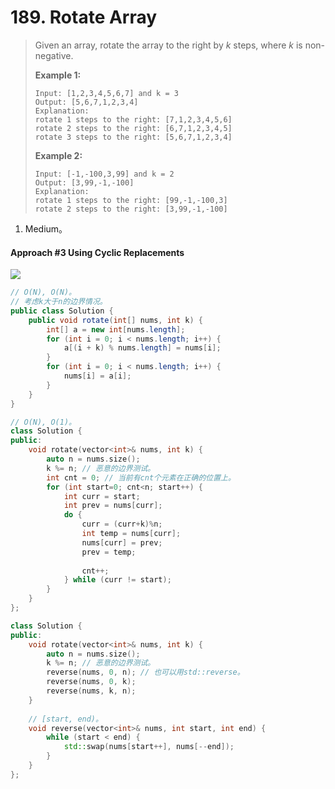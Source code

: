 # 189. Rotate Array

> Given an array, rotate the array to the right by *k* steps, where *k* is non-negative.
>
> **Example 1:**
>
> ```
> Input: [1,2,3,4,5,6,7] and k = 3
> Output: [5,6,7,1,2,3,4]
> Explanation:
> rotate 1 steps to the right: [7,1,2,3,4,5,6]
> rotate 2 steps to the right: [6,7,1,2,3,4,5]
> rotate 3 steps to the right: [5,6,7,1,2,3,4]
> ```
>
> **Example 2:**
>
> ```
> Input: [-1,-100,3,99] and k = 2
> Output: [3,99,-1,-100]
> Explanation: 
> rotate 1 steps to the right: [99,-1,-100,3]
> rotate 2 steps to the right: [3,99,-1,-100]
> ```

1. Medium。

#### Approach #3 Using Cyclic Replacements

![](https://leetcode.com/media/original_images/189_Rotate_Array.png)

```java
// O(N), O(N)。
// 考虑k大于n的边界情况。
public class Solution {
    public void rotate(int[] nums, int k) {
        int[] a = new int[nums.length];
        for (int i = 0; i < nums.length; i++) {
            a[(i + k) % nums.length] = nums[i];
        }
        for (int i = 0; i < nums.length; i++) {
            nums[i] = a[i];
        }
    }
}
```

```cpp
// O(N), O(1)。
class Solution {
public:
    void rotate(vector<int>& nums, int k) {
        auto n = nums.size();
        k %= n; // 恶意的边界测试。
        int cnt = 0; // 当前有cnt个元素在正确的位置上。
        for (int start=0; cnt<n; start++) {
            int curr = start;
            int prev = nums[curr];
            do {
                curr = (curr+k)%n;
                int temp = nums[curr];
                nums[curr] = prev;
                prev = temp;
                
                cnt++;
            } while (curr != start);
        }
    }
};
```

```cpp
class Solution {
public:
    void rotate(vector<int>& nums, int k) {
        auto n = nums.size();
        k %= n; // 恶意的边界测试。
        reverse(nums, 0, n); // 也可以用std::reverse。
        reverse(nums, 0, k);
        reverse(nums, k, n);
    }
    
    // [start, end)。
    void reverse(vector<int>& nums, int start, int end) {
        while (start < end) {
            std::swap(nums[start++], nums[--end]);
        }
    }
};
```

